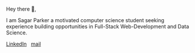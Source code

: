 Hey there 👋,


I am Sagar Parker a motivated computer science student seeking experience building opportunities in Full-Stack Web-Development and Data Science.&nbsp;&nbsp; 

<a href="https://www.linkedin.com/in/sagar-parker-07561b1a3/">LinkedIn</a>&nbsp;&nbsp;
<a href="sagar8parker@gmail.com">mail</a>&nbsp;&nbsp;




<!--
**sagarparker/sagarparker** is a ✨ _special_ ✨ repository because its `README.md` (this file) appears on your GitHub profile.

Here are some ideas to get you started:

- 🔭 I’m currently working on ...
- 🌱 I’m currently learning ...
- 👯 I’m looking to collaborate on ...
- 🤔 I’m looking for help with ...
- 💬 Ask me about ...
- 📫 How to reach me: ...
- 😄 Pronouns: ...
- ⚡ Fun fact: ...
-->
